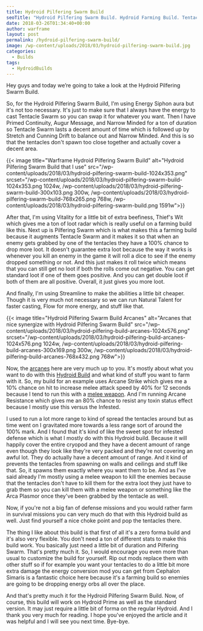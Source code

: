 ```yaml
---
title: Hydroid Pilfering Swarm Build
seoTitle: "Hydroid Pilfering Swarm Build. Hydroid Farming Build. Tentacle build"
date: 2018-03-26T01:34:40+00:00
author: warframe
layout: post
permalink: /hydroid-pilfering-swarm-build/
image: /wp-content/uploads/2018/03/hydroid-pilfering-swarm-build.jpg
categories:
  - Builds
tags:
  - HydroidBuilds
---
```

<span>Hey guys and today we’re going to take a look at the Hydroid Pilfering Swarm Build.</span><!--more-->

So, for the Hydroid Pilfering Swarm Build, I'm using Energy Siphon aura but it's not too necessary. It's just to make sure that I always have the energy to cast Tentacle Swarm so you can swap it for whatever you want. Then I have Primed Continuity, Augur Message, and Narrow Minded for a ton of duration so Tentacle Swarm lasts a decent amount of time which is followed up by Stretch and Cunning Drift to balance out and Narrow Minded. And this is so that the tentacles don't spawn too close together and actually cover a decent area.

{{< image title="Warframe Hydroid Pilfering Swarm Build" alt="Hydroid Pilfering Swarm Build that I use" src="/wp-content/uploads/2018/03/hydroid-pilfering-swarm-build-1024x353.png" srcset="/wp-content/uploads/2018/03/hydroid-pilfering-swarm-build-1024x353.png 1024w, /wp-content/uploads/2018/03/hydroid-pilfering-swarm-build-300x103.png 300w, /wp-content/uploads/2018/03/hydroid-pilfering-swarm-build-768x265.png 768w, /wp-content/uploads/2018/03/hydroid-pilfering-swarm-build.png 1591w">}}

After that, I'm using Vitality for a little bit of extra beefiness, Thief's Wit which gives me a ton of loot radar which is really useful on a farming build like this. Next up is Pilfering Swarm which is what makes this a farming build because it augments Tentacle Swarm and it makes it so that when an enemy gets grabbed by one of the tentacles they have a 100% chance to drop more loot. It doesn't guarantee extra loot because the way it works is whenever you kill an enemy in the game it will roll a dice to see if the enemy dropped something or not. And this just makes it roll twice which means that you can still get no loot if both the rolls come out negative. You can get standard loot if one of them goes positive. And you can get double loot if both of them are all positive. Overall, it just gives you more loot.

And finally, I'm using Streamline to make the abilities a little bit cheaper. Though it is very much not necessary so we can run Natural Talent for faster casting, Flow for more energy, and stuff like that.

{{< image title="Hydroid Pilfering Swarm Build Arcanes" alt="Arcanes that nice synergize with Hydroid Pilfering Swarm Build" src="/wp-content/uploads/2018/03/hydroid-pilfering-build-arcanes-1024x576.png" srcset="/wp-content/uploads/2018/03/hydroid-pilfering-build-arcanes-1024x576.png 1024w, /wp-content/uploads/2018/03/hydroid-pilfering-build-arcanes-300x169.png 300w, /wp-content/uploads/2018/03/hydroid-pilfering-build-arcanes-768x432.png 768w">}}

Now, the [arcanes](https://warframeblog.com/arcane-rework/) here are very much up to you. It's mostly about what you want to do with this [Hydroid Build](https://warframeblog.com/hydroid-puddle-build/) and what kind of stuff you want to farm with it. So, my build for an example uses Arcane Strike which gives me a 10% chance on hit to increase melee attack speed by 40% for 12 seconds because I tend to run this with a [melee weapon](https://warframeblog.com/melee-weapons/). And I'm running Arcane Resistance which gives me an 80% chance to resist any toxin status effect because I mostly use this versus the Infested.

I used to run a lot more range to kind of spread the tentacles around but as time went on I gravitated more towards a less range sort of around the 100% mark. And I found that it's kind of like the sweet spot for infested defense which is what I mostly do with this Hydroid build. Because it will happily cover the entire cryopod and they have a decent amount of range even though they look like they're very packed and they're not covering an awful lot. They do actually have a decent amount of range. And it kind of prevents the tentacles from spawning on walls and ceilings and stuff like that. So, it spawns them exactly where you want them to be. And as I've said already I'm mostly using a melee weapon to kill the enemies because that the tentacles don't have to kill them for the extra loot they just have to grab them so you can kill them with a melee weapon or something like the Arca Plasmor once they've been grabbed by the tentacle as well.

Now, if you're not a big fan of defense missions and you would rather farm in survival missions you can very much do that with this Hydroid build as well. Just find yourself a nice choke point and pop the tentacles there.

The thing I like about this build is that first of all it's a zero forma build and it's also very flexible. You don't need a ton of different stats to make this build work. You basically just need a little bit of duration and Pilfering Swarm. That's pretty much it. So, I would encourage you even more than usual to customize the build for yourself. Rip out mods replace them with other stuff so if for example you want your tentacles to do a little bit more extra damage the energy conversion mod you can get from Cephalon Simaris is a fantastic choice here because it's a farming build so enemies are going to be dropping energy orbs all over the place.

And that's pretty much it for the Hydroid Pilfering Swarm Build. Now, of course, this build will work on Hydroid Prime as well as the standard version. It may just require a little bit of forma on the regular Hydroid. And I thank you very much for reading. I hope you've enjoyed the article and it was helpful and I will see you next time. Bye-bye.
